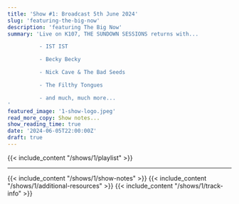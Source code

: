 ```yaml
---
title: 'Show #1: Broadcast 5th June 2024'
slug: 'featuring-the-big-now'
description: 'featuring The Big Now'
summary: 'Live on K107, THE SUNDOWN SESSIONS returns with...

          - IST IST

          - Becky Becky

          - Nick Cave & The Bad Seeds

          - The Filthy Tongues

          - and much, much more...
'
featured_image: '1-show-logo.jpeg'
read_more_copy: Show notes...
show_reading_time: true
date: '2024-06-05T22:00:00Z'
draft: true
---
```

{{< include_content "/shows/1/playlist" >}}

---

{{< include_content "/shows/1/show-notes" >}}
{{< include_content "/shows/1/additional-resources" >}}
{{< include_content "/shows/1/track-info" >}}
